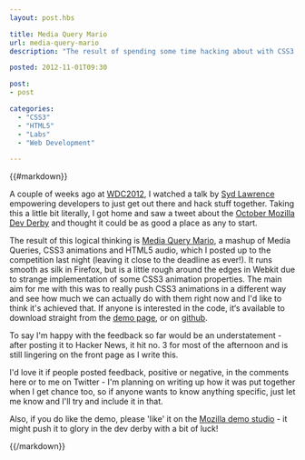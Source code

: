 ```yaml
---
layout: post.hbs

title: Media Query Mario
url: media-query-mario
description: "The result of spending some time hacking about with CSS3 and mashing it together with Mario 3…"

posted: 2012-11-01T09:30

post:
- post

categories:
  - "CSS3"
  - "HTML5"
  - "Labs"
  - "Web Development"

---
```


{{#markdown}}

A couple of weeks ago at [WDC2012](http://2012.webdevconf.com/), I watched a talk by [Syd Lawrence](https://twitter.com/sydlawrence) empowering developers to just get out there and hack stuff together. Taking this a little bit literally, I got home and saw a tweet about the [October Mozilla Dev Derby](https://twitter.com/mozhacks/status/258669800786640896) and thought it could be as good a place as any to start.

The result of this logical thinking is [Media Query Mario](https://developer.mozilla.org/en-US/demos/detail/media-query-mario), a mashup of Media Queries, CSS3 animations and HTML5 audio, which I posted up to the competition last night (leaving it close to the deadline as ever!).  It runs smooth as silk in Firefox, but is a little rough around the edges in Webkit due to strange implementation of some CSS3 animation properties.  The main aim for me with this was to really push CSS3 animations in a different way and see how much we can actually do with them right now and I'd like to think it's achieved that.  If anyone is interested in the code, it‘s available to download straight from the [demo page](https://developer.mozilla.org/en-US/demos/detail/media-query-mario), or on [github](https://github.com/dragongraphics/dg-labs/tree/master/css-animation).

To say I'm happy with the feedback so far would be an understatement - after posting it to Hacker News, it hit no. 3 for most of the afternoon and is still lingering on the front page as I write this.

I'd love it if people posted feedback, positive or negative, in the comments here or to me on Twitter - I'm planning on writing up how it was put together when I get chance too, so if anyone wants to know anything specific, just let me know and I'll try and include it in that.

Also, if you do like the demo, please 'like' it on the [Mozilla demo studio](https://developer.mozilla.org/en-US/demos/detail/media-query-mario) - it might push it to glory in the dev derby with a bit of luck!

{{/markdown}}